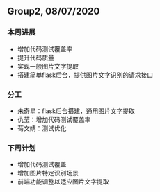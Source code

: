 ## Group2, 08/07/2020

### 本周进展

- 增加代码测试覆盖率
- 提升代码质量
- 实现一般图片文字提取
- 搭建简单flask后台，提供图片文字识别的请求接口

### 分工

- 朱奇星：flask后台搭建，通用图片文字提取
- 仇莹：增加代码测试覆盖率
- 荀文婧：测试优化

### 下周计划

- 增加代码测试覆盖
- 增加图片特定识别场景
- 前端功能调整以适应图片文字提取

